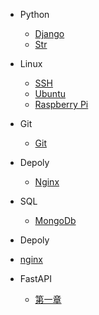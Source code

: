 * Python
  * [Django](Python/django1.md)
  * [Str](Python/str.md)
* Linux
  * [SSH](Linux/ssh.md)
  * [Ubuntu](Linux/Ubuntu.md)
  * [Raspberry Pi](Linux/pi.md)
* Git
  
  * [Git](Git/git.md)
* Depoly
  
  * [Nginx](depoly/nginx.md)
* SQL
  
  * [MongoDb](SQL/mongo.md)
* Depoly
  
* [nginx](depoly/nginx.md)
  
* FastAPI

  * [第一章](FastAPI/第一章.md)

  
  
  